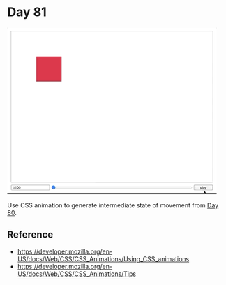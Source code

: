 # Day 81

![Preview image](sample.gif)

Use CSS animation to generate intermediate state of movement from [Day 80](../080).

## Reference
* https://developer.mozilla.org/en-US/docs/Web/CSS/CSS_Animations/Using_CSS_animations
* https://developer.mozilla.org/en-US/docs/Web/CSS/CSS_Animations/Tips

